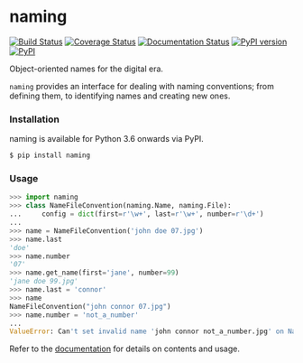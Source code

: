 # naming
[![Build Status](https://travis-ci.org/chrizzFTD/naming.svg?branch=master)](https://travis-ci.org/chrizzFTD/naming)
[![Coverage Status](https://coveralls.io/repos/github/chrizzFTD/naming/badge.svg?branch=master)](https://coveralls.io/github/chrizzFTD/naming?branch=master)
[![Documentation Status](https://readthedocs.org/projects/naming/badge/?version=latest)](https://naming.readthedocs.io/en/latest/?badge=latest)
[![PyPI version](https://badge.fury.io/py/naming.svg)](https://badge.fury.io/py/naming)
[![PyPI](https://img.shields.io/pypi/pyversions/naming.svg)](https://pypi.python.org/pypi/naming)

Object-oriented names for the digital era.

`naming` provides an interface for dealing with naming conventions; from
defining them, to identifying names and creating new ones.
    
### Installation

naming is available for Python 3.6 onwards via PyPI.

```bash
$ pip install naming
```

### Usage

```python
>>> import naming
>>> class NameFileConvention(naming.Name, naming.File):
...     config = dict(first=r'\w+', last=r'\w+', number=r'\d+')
...
>>> name = NameFileConvention('john doe 07.jpg')
>>> name.last
'doe'
>>> name.number
'07'
>>> name.get_name(first='jane', number=99)
'jane doe 99.jpg'
>>> name.last = 'connor'
>>> name
NameFileConvention("john connor 07.jpg")
>>> name.number = 'not_a_number'
...
ValueError: Can't set invalid name 'john connor not_a_number.jpg' on NameFileConvention instance. Valid convention is: '{first} {last} {number}.{suffix}' with pattern: ^(?P<first>\w+)\ (?P<last>\w+)\ (?P<number>\d+)(\.(?P<suffix>\w+))$'
```

Refer to the [documentation](http://naming.readthedocs.io/en/latest/) for details on contents and usage.
